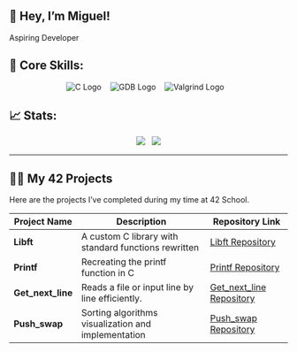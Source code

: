## 👋 Hey, I’m Miguel!
Aspiring Developer

## 🚀 Core Skills:
<p align="center">
  <img src="https://img.shields.io/badge/C-%2300599C.svg?style=for-the-badge&logo=c&logoColor=white" alt="C Logo"/>&nbsp;&nbsp;&nbsp;
  <img src="https://img.shields.io/badge/GDB-%23121011.svg?style=for-the-badge&logo=gnu&logoColor=white" alt="GDB Logo"/>&nbsp;&nbsp;&nbsp;
  <img src="https://img.shields.io/badge/Valgrind-%23007844.svg?style=for-the-badge&logo=debugging&logoColor=white" alt="Valgrind Logo"/>&nbsp;&nbsp;&nbsp;
</p>


## 📈 Stats:
<p align="center">
  <img src="https://github-readme-streak-stats.herokuapp.com/?user=m3irel3s&theme=github_dark&hide_border=true&border_radius=10"/>&nbsp;&nbsp;
  <img src="https://github-readme-stats.vercel.app/api/top-langs/?username=m3irel3s&theme=github_dark&hide_border=true&border_radius=10&layout=compact"/>
</p>

---

## 👨‍💻 My 42 Projects

Here are the projects I’ve completed during my time at 42 School.

| **Project Name**    | **Description**                                      | **Repository Link**                                                             |
|---------------------|------------------------------------------------------|---------------------------------------------------------------------------------|
| **Libft**           | A custom C library with standard functions rewritten | [Libft Repository](https://github.com/m3irel3s/42_Libft)                        |
| **Printf**          | Recreating the printf function in C                  | [Printf Repository](https://github.com/m3irel3s/42_Printf)                      |
| **Get_next_line**   | Reads a file or input line by line efficiently.      | [Get_next_line Repository](https://github.com/m3irel3s/42_Get_next_line)        |
| **Push_swap**       | Sorting algorithms visualization and implementation  | [Push_swap Repository](https://github.com/m3irel3s/42_Push_swap)                |
